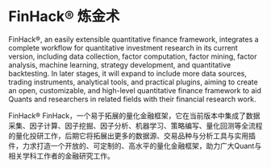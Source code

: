 # FinHack® 炼金术
FinHack®, an easily extensible quantitative finance framework, integrates a complete workflow for quantitative investment research in its current version, including data collection, factor computation, factor mining, factor analysis, machine learning, strategy development, and quantitative backtesting. In later stages, it will expand to include more data sources, trading instruments, analytical tools, and practical plugins, aiming to create an open, customizable, and high-level quantitative finance framework to aid Quants and researchers in related fields with their financial research work.
    
FinHack® FinHack，一个易于拓展的量化金融框架，它在当前版本中集成了数据采集、因子计算、因子挖掘、因子分析、机器学习、策略编写、量化回测等全流程的量化投研工作，后期它将拓展出更多的数据源、交易品种与分析工具与实用插件，力求打造一个开放的、可定制的、高水平的量化金融框架，助力广大Quant与相关学科工作者的金融研究工作。

